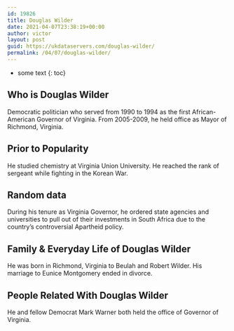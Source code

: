 ```yaml
---
id: 19826
title: Douglas Wilder
date: 2021-04-07T23:38:19+00:00
author: victor
layout: post
guid: https://ukdataservers.com/douglas-wilder/
permalink: /04/07/douglas-wilder/
---
```


* some text
{: toc}


## Who is Douglas Wilder



Democratic politician who served from 1990 to 1994 as the first African-American Governor of Virginia. From 2005-2009, he held office as Mayor of Richmond, Virginia.

                
                
                
## Prior to Popularity



He studied chemistry at Virginia Union University. He reached the rank of sergeant while fighting in the Korean War.

                
                
                
## Random data



During his tenure as Virginia Governor, he ordered state agencies and universities to pull out of their investments in South Africa due to the country&#8217;s controversial Apartheid policy.

                
                
                
## Family & Everyday Life of Douglas Wilder



He was born in Richmond, Virginia to Beulah and Robert Wilder. His marriage to Eunice Montgomery ended in divorce.

                
                
                
## People Related With Douglas Wilder



He and fellow Democrat Mark Warner both held the office of Governor of Virginia.

                
              
            
          
          
          
